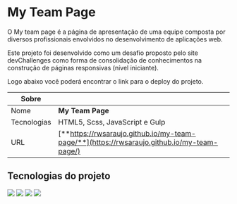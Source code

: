 # My Team Page

O My team page é a página de apresentação de uma equipe composta por diversos profissionais envolvidos no desenvolvimento de aplicações web.

Este projeto foi desenvolvido como um desafio proposto pelo site devChallenges como forma de consolidação de conhecimentos na construção de páginas responsivas (nível iniciante).

Logo abaixo você poderá encontrar o link para o deploy do projeto.

| Sobre       |                                                                                            |
| ----------- | ------------------------------------------------------------------------------------------ |
| Nome        | **My Team Page**                                                                           |
| Tecnologias | HTML5, Scss, JavaScript e Gulp                                                             |
| URL         | [**https://rwsaraujo.github.io/my-team-page/**](https://rwsaraujo.github.io/my-team-page/) |

## Tecnologias do projeto

<div>
  <img src="https://img.shields.io/badge/HTML5-dd4b25?style=for-the-badge&logo=html5&logoColor=fff">
  <img src="https://img.shields.io/badge/scss-c66394?style=for-the-badge&logo=sass&logoColor=fff">
  <img src="https://img.shields.io/badge/javascript-efd81d?style=for-the-badge&logo=javascript&logoColor=000">
  <img src="https://img.shields.io/badge/gulp-d34446?style=for-the-badge&logo=gulp&logoColor=fff">
</div>
